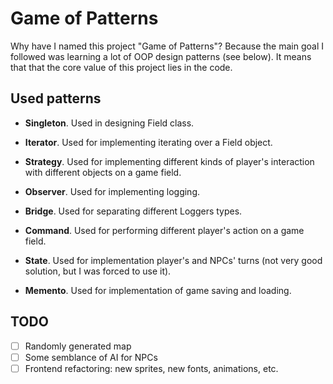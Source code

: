 # Game of Patterns

Why have I named this project "Game of Patterns"? Because the main goal I followed was learning a lot of OOP design patterns (see below).
It means that that the core value of this project lies in the code.

## Used patterns

* **Singleton**. Used in designing Field class.

* **Iterator**. Used for implementing iterating over a Field object.

* **Strategy**. Used for implementing different kinds of player's interaction with different objects on a game field.

* **Observer**. Used for implementing logging.

* **Bridge**. Used for separating different Loggers types.

* **Command**. Used for performing different player's action on a game field.

* **State**. Used for implementation player's and NPCs' turns (not very good solution, but I was forced to use it).

* **Memento**. Used for implementation of game saving and loading.

## TODO

- [ ] Randomly generated map
- [ ] Some semblance of AI for NPCs
- [ ] Frontend refactoring: new sprites, new fonts, animations, etc.